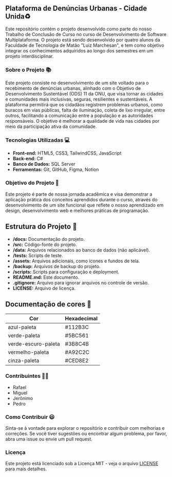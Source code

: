 ## Plataforma de Denúncias Urbanas - Cidade Unida♻

Este repositório contém o projeto desenvolvido como parte do nosso Trabalho de Conclusão de Curso no curso de Desenvolvimento de Software Multiplataforma. O projeto está sendo desenvolvido por quatro alunos da Faculdade de Tecnologia de Matão "Luiz Marchesan", e tem como objetivo integrar os conhecimentos adquiridos ao longo dos semestres em um projeto interdisciplinar.

### Sobre o Projeto 📚

Este projeto consiste no desenvolvimento de um site voltado para o recebimento de denúncias urbanas, alinhado com o Objetivo de Desenvolvimento Sustentável (ODS) 11 da ONU, que visa tornar as cidades e comunidades mais inclusivas, seguras, resilientes e sustentáveis. A plataforma permitirá que os cidadãos registrem problemas urbanos, como buracos em vias públicas, falta de iluminação, coleta de lixo irregular, entre outros, facilitando a comunicação entre a população e as autoridades responsáveis. O objetivo é melhorar a qualidade de vida nas cidades por meio da participação ativa da comunidade.

### Tecnologias Utilizadas 💻

- **Front-end:** HTML5, CSS3, TailwindCSS, JavaScript
- **Back-end:** C#
- **Banco de Dados:** SQL Server
- **Ferramentas:** Git, GitHub, Figma, Notion

### Objetivo do Projeto 🎯

Este projeto é parte de nossa jornada acadêmica e visa demonstrar a aplicação prática dos conceitos aprendidos durante o curso, através do desenvolvimento de um site funcional que reflete o nosso aprendizado em design, desenvolvimento web e melhores práticas de programação.

## Estrutura do Projeto 🧱

- **/docs:** Documentação do projeto.
- **/src:** Código-fonte do projeto.
- **/data:** Arquivos relacionados ao banco de dados (não aplicável).
- **/tests:** Scripts de teste.
- **/assets:** Arquivos adicionais, como ícones e fundos de tela.
- **/backup:** Arquivos de backup do projeto.
- **/scripts:** Scripts para configuração e deployment.
- **README.md:** Este documento.
- **.gitignore:** Arquivo para ignorar arquivos no controle de versão.
- **LICENSE:** Arquivo de licença.

## Documentação de cores 🎨

| Cor               | Hexadecimal                                                |
| ----------------- | ---------------------------------------------------------------- |
| azul-paleta        | #112B3C |
| verde-paleta       | #5BC561 |
| verde-escuro-paleta| #3B8C4B |
| vermelho-paleta    | #A92C2C |
| cinza-paleta       | #CED8E2 |

### Contribuintes 👨‍🎓

- Rafael
- Miguel
- Jerônimo
- Pedro

### Como Contribuir 😃

Sinta-se à vontade para explorar o repositório e contribuir com melhorias e correções. Se você tiver sugestões ou encontrar algum problema, por favor, abra uma issue ou envie um pull request.

### Licença

Este projeto está licenciado sob a Licença MIT - veja o arquivo [LICENSE](LICENSE) para mais detalhes.

 
